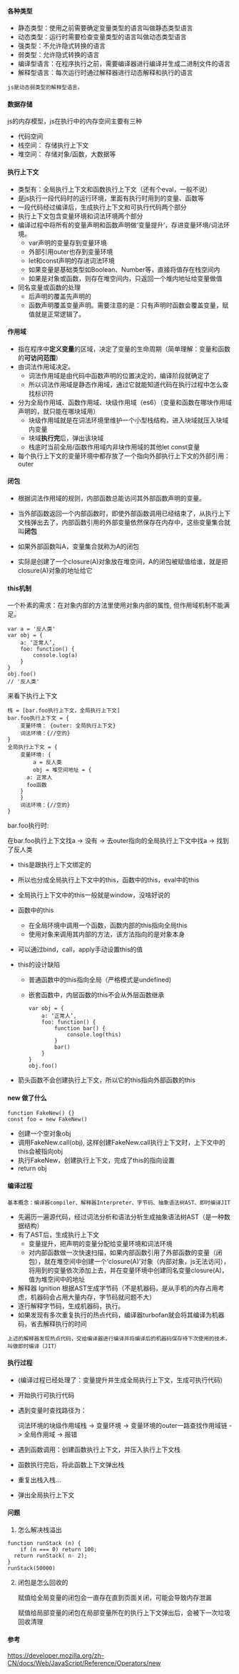 #### 各种类型

- 静态类型：使用之前需要确定变量类型的语言叫做静态类型语言
- 动态类型：运行时需要检查变量类型的语言叫做动态类型语言
- 强类型：不允许隐式转换的语言
- 弱类型：允许隐式转换的语言
- 编译型语言：在程序执行之前，需要编译器进行编译并生成二进制文件的语言
- 解释型语言：每次运行时通过解释器进行动态解释和执行的语言

```
js是动态弱类型的解释型语言。
```



#### 数据存储

js的内存模型，js在执行中的内存空间主要有三种

- 代码空间
- 栈空间： 存储执行上下文
- 堆空间： 存储对象/函数，大数据等



#### 执行上下文

- 类型有：全局执行上下文和函数执行上下文（还有个eval，一般不说）
- 是js执行一段代码时的运行环境，里面有执行时用到的变量、函数等
- 一段代码经过编译后，生成执行上下文和可执行代码两个部分
- 执行上下文包含变量环境和词法环境两个部分
- 编译过程中将所有的变量声明和函数声明做‘变量提升’，存进变量环境/词法环境。
  - var声明的变量存到变量环境
  - 外部引用outer也存到变量环境
  - let和const声明的存进词法环境
  - 如果变量是基础类型如Boolean、Number等，直接将值存在栈空间内
  - 如果是对象或函数，则存在堆空间内，只返回一个堆内地址给变量做值
- 同名变量或函数的处理
  - 后声明的覆盖先声明的
  - 函数声明覆盖变量声明。需要注意的是：只有声明时函数会覆盖变量，赋值就是正常逻辑了。



#### 作用域

- 指在程序中**定义变量**的区域，决定了变量的生命周期（简单理解：变量和函数的**可访问范围**）
- 由词法作用域决定。
  - 词法作用域是由代码中函数声明的位置决定的，编译阶段就确定了
  - 所以词法作用域是静态作用域，通过它就能知道代码在执行过程中怎么查找标识符
- 分为全局作用域、函数作用域、块级作用域（es6）（变量和函数在哪块作用域声明的，就只能在哪块域用）
  - 块级作用域就是在词法环境里维护一个小型栈结构，进入块域就压入块域内变量
  - 块域**执行完**后，弹出该块域
  - 栈底时当前全局/函数作用域内非块作用域的其他let const变量
- 每个执行上下文的变量环境中都存放了一个指向外部执行上下文的外部引用：outer



#### 闭包

- 根据词法作用域的规则，内部函数总能访问其外部函数声明的变量。

- 当外部函数返回一个内部函数时，即使外部函数调用已经结束了，从执行上下文栈弹出去了，内部函数引用的外部变量依然保存在内存中，这些变量集合就叫**闭包**
- 如果外部函数叫A，变量集合就称为A的闭包
- 实际是创建了一个closure(A)对象放在堆空间，A的闭包被赋值给谁，就是把closure(A)对象的地址给它



#### this机制

一个朴素的需求：在对象内部的方法里使用对象内部的属性, 但作用域机制不能满足。

```
var a = '反人类'
var obj = {
	a: ‘正常人’,
	foo: function() {
		console.log(a)
	}
}
obj.foo() 
// '反人类'
```

来看下执行上下文

```
栈 = [bar.foo执行上下文，全局执行上下文]
bar.foo执行上下文 = {
	变量环境： {outer: 全局执行上下文}
	词法环境：{//空的}
}
全局执行上下文 = {
	变量环境: {
		a = 反人类
		obj = 堆空间地址 = {
      a: 正常人
      foo函数
    }
	}
	词法环境：{//空的}
}
```

bar.foo执行时: 

在bar.foo执行上下文找a  -> 没有 -> 去outer指向的全局执行上下文中找a  -> 找到了反人类

- this是跟执行上下文绑定的

- 所以也分成全局执行上下文中的this，函数中的this，eval中的this

- 全局执行上下文中的this一般就是window，没啥好说的

- 函数中的this

  - 在全局环境中调用一个函数，函数内部的this指向全局this
  - 使用对象来调用其内部的方法，该方法指向的是对象本身

- 可以通过bind，call，apply手动设置this的值

- this的设计缺陷

  - 普通函数中的this指向全局（严格模式是undefined)

  - 嵌套函数中，内层函数的this不会从外层函数继承

    ```
    var obj = {
    	a: ‘正常人’,
    	foo: function() {
    		function bar() {
    			console.log(this)
    		}
    		bar()
    	}
    }
    obj.foo()
    ```

- 箭头函数不会创建执行上下文，所以它的this指向外部函数的this



#### new 做了什么

```
function FakeNew() {}
const foo = new FakeNew()
```

- 创建一个空对象obj
- 调用FakeNew.call(obj),  这样创建FakeNew.call执行上下文时，上下文中的this会被指向obj
- 执行FakeNew，创建执行上下文，完成了this的指向设置
- return obj



#### 编译过程

```
基本概念：编译器compiler、解释器Interpreter、字节码、抽象语法树AST、即时编译JIT
```

- 先遍历一遍源代码，经过词法分析和语法分析生成抽象语法树AST（是一种数据结构）
- 有了AST后，生成执行上下文
  - 变量提升，把声明的变量分配给变量环境和词法环境
  - 对内部函数做一次快速扫描，如果内部函数引用了外部函数的变量（闭包），就在堆空间中创建一个‘closure(A)’对象（内部对象，js无法访问），将用到的变量依次添加上去，并在变量环境中创建同名变量closure(A)，值为堆空间中的地址
- 解释器 Ignition 根据AST生成字节码（不是机器码，是从手机的内存占用考虑，机器码会占用大量内存，字节码就问题不大）
- 逐行解释字节码，生成机器码，执行。
- 如果发现有多次重复执行的热点代码，编译器turbofan就会将其编译为机器码，省去解释执行的时间

``` 
上述的解释器发现热点代码，交给编译器进行编译并将编译后的机器码保存待下次使用的技术，叫做即时编译（JIT）
```



#### 执行过程

- (编译过程已经处理了：变量提升并生成全局执行上下文，生成可执行代码)

- 开始执行可执行代码

- 遇到变量时查找路径为： 

  词法环境的块级作用域栈  -> 变量环境 -> 变量环境的outer一路查找作用域链 -> 全局作用域 -> 报错

- 遇到函数调用：创建函数执行上下文，并压入执行上下文栈

- 函数执行完后，将此函数上下文弹出栈

- 重复出栈入栈...

- 弹出全局执行上下文



#### 问题

1. 怎么解决栈溢出

```
function runStack (n) { 
	if (n === 0) return 100;
  return runStack( n- 2);
}
runStack(50000)
```

2. 闭包是怎么回收的

   赋值给全局变量的闭包会一直存在直到页面关闭，可能会导致内存泄漏

   赋值给局部变量的闭包在局部变量所在的执行上下文弹出后，会被下一次垃圾回收清理





#### 参考

https://developer.mozilla.org/zh-CN/docs/Web/JavaScript/Reference/Operators/new
